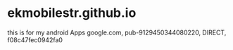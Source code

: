 # ekmobilestr.github.io
this is for my android Apps
google.com, pub-9129450344080220, DIRECT, f08c47fec0942fa0
